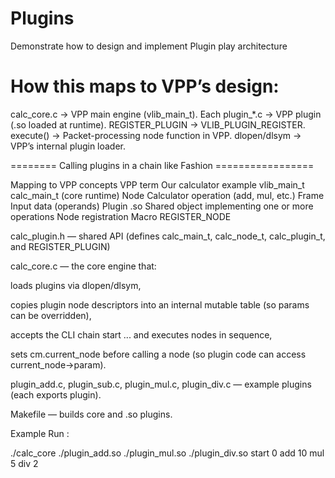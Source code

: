 # Plugins
Demonstrate how to design and implement Plugin play architecture

How this maps to VPP’s design:
==============================

calc_core.c → VPP main engine (vlib_main_t).
Each plugin_*.c → VPP plugin (.so loaded at runtime).
REGISTER_PLUGIN → VLIB_PLUGIN_REGISTER.
execute() → Packet-processing node function in VPP.
dlopen/dlsym → VPP’s internal plugin loader.

======== Calling plugins in a chain like Fashion =================

Mapping to VPP concepts
VPP term	Our calculator example
vlib_main_t	calc_main_t (core runtime)
Node	Calculator operation (add, mul, etc.)
Frame	Input data (operands)
Plugin .so	Shared object implementing one or more operations
Node registration	Macro REGISTER_NODE


calc_plugin.h — shared API (defines calc_main_t, calc_node_t, calc_plugin_t, and REGISTER_PLUGIN)

calc_core.c — the core engine that:

loads plugins via dlopen/dlsym,

copies plugin node descriptors into an internal mutable table (so params can be overridden),

accepts the CLI chain start <value> <op> <arg> ... and executes nodes in sequence,

sets cm.current_node before calling a node (so plugin code can access current_node->param).

plugin_add.c, plugin_sub.c, plugin_mul.c, plugin_div.c — example plugins (each exports plugin).

Makefile — builds core and .so plugins.

Example Run : 

./calc_core ./plugin_add.so ./plugin_mul.so ./plugin_div.so start 0 add 10 mul 5 div 2


